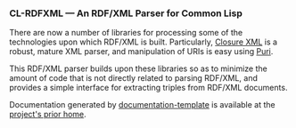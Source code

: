 ### CL-RDFXML — An RDF/XML Parser for Common Lisp

There are now a number of libraries for processing some of the technologies upon which
RDF/XML is built. Particularly, [Closure XML](http://common-lisp.net/project/cxml/) is a robust, mature XML parser, and
manipulation of URIs is easy using [Puri](http://puri.b9.com/).

This RDF/XML parser builds upon these libraries so as to minimize the amount of code that
is not directly related to parsing RDF/XML, and provides a simple interface for extracting
triples from RDF/XML documents.

Documentation generated by [documentation-template](http://weitz.de/documentation-template/)
is available at the [project's prior home](http://www.cs.rpi.edu//~tayloj/CL-RDFXML/).
